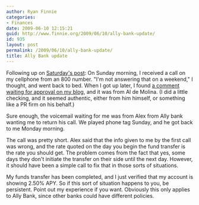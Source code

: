 ```yaml
---
author: Ryan Finnie
categories:
- Finances
date: 2009-06-10 12:15:21
guid: http://www.finnie.org/2009/06/10/ally-bank-update/
id: 935
layout: post
permalink: /2009/06/10/ally-bank-update/
title: Ally Bank update
---
```

Following up on [Saturday's post](http://www.finnie.org/2009/06/06/ally-bank-no-sneaky-disclaimers-no-fine-print-just-lies/): On Sunday morning, I received a call on my cellphone from an 800 number. "I'm not answering that on a weekend," I thought, and went back to bed. When I got up later, I found [a comment waiting for approval on my blog](http://www.finnie.org/2009/06/06/ally-bank-no-sneaky-disclaimers-no-fine-print-just-lies/#comment-1106), and it was from Al de Molina. (I did a little checking, and it seemed authentic, either from him himself, or something like a PR firm on his behalf.)

Sure enough, the voicemail waiting for me was from Alex from Ally bank wanting me to return his call. We played phone tag Sunday, and he got back to me Monday morning.

The call was pretty short. Alex said that the info given to me by the first call was wrong, and the rate quoted on the day you begin the fund transfer is the rate you should get. The problem comes from the fact that yes, some days they don't initiate the transfer on their side until the next day. However, it should have been a simple call to fix that in those sorts of situations.

My funds transfer has been completed, and I just verified that my account is showing 2.50% APY. So if this sort of situation happens to you, be persistent. Point out my experience if you want. Obviously this only applies to Ally Bank, since other banks could have different policies.
